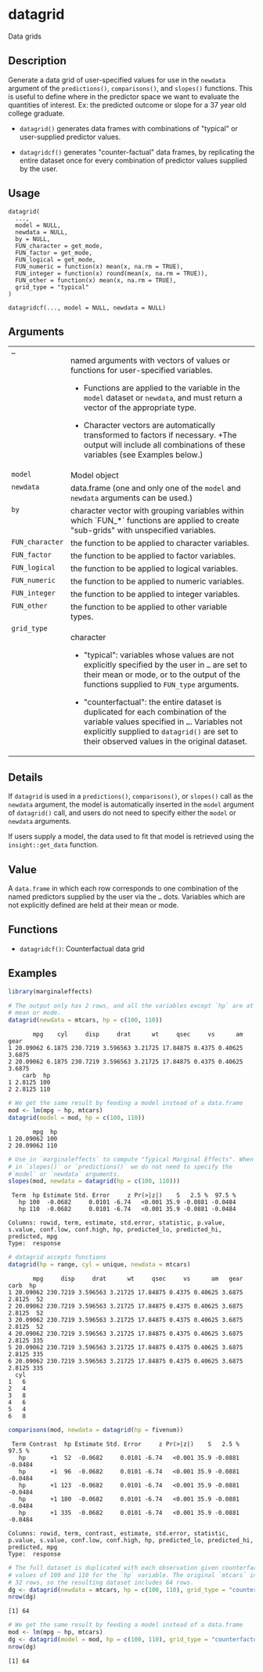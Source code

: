 
# datagrid

Data grids

## Description

Generate a data grid of user-specified values for use in the
<code>newdata</code> argument of the <code>predictions()</code>,
<code>comparisons()</code>, and <code>slopes()</code> functions. This is
useful to define where in the predictor space we want to evaluate the
quantities of interest. Ex: the predicted outcome or slope for a 37 year
old college graduate.

<ul>
<li>

<code>datagrid()</code> generates data frames with combinations of
"typical" or user-supplied predictor values.

</li>
<li>

<code>datagridcf()</code> generates "counter-factual" data frames, by
replicating the entire dataset once for every combination of predictor
values supplied by the user.

</li>
</ul>

## Usage

<pre><code class='language-R'>datagrid(
  ...,
  model = NULL,
  newdata = NULL,
  by = NULL,
  FUN_character = get_mode,
  FUN_factor = get_mode,
  FUN_logical = get_mode,
  FUN_numeric = function(x) mean(x, na.rm = TRUE),
  FUN_integer = function(x) round(mean(x, na.rm = TRUE)),
  FUN_other = function(x) mean(x, na.rm = TRUE),
  grid_type = "typical"
)

datagridcf(..., model = NULL, newdata = NULL)
</code></pre>

## Arguments

<table>
<tr>
<td style="white-space: nowrap; font-family: monospace; vertical-align: top">
<code id="datagrid_:_...">…</code>
</td>
<td>

named arguments with vectors of values or functions for user-specified
variables.

<ul>
<li>

Functions are applied to the variable in the <code>model</code> dataset
or <code>newdata</code>, and must return a vector of the appropriate
type.

</li>
<li>

Character vectors are automatically transformed to factors if necessary.
+The output will include all combinations of these variables (see
Examples below.)

</li>
</ul>
</td>
</tr>
<tr>
<td style="white-space: nowrap; font-family: monospace; vertical-align: top">
<code id="datagrid_:_model">model</code>
</td>
<td>
Model object
</td>
</tr>
<tr>
<td style="white-space: nowrap; font-family: monospace; vertical-align: top">
<code id="datagrid_:_newdata">newdata</code>
</td>
<td>
data.frame (one and only one of the <code>model</code> and
<code>newdata</code> arguments can be used.)
</td>
</tr>
<tr>
<td style="white-space: nowrap; font-family: monospace; vertical-align: top">
<code id="datagrid_:_by">by</code>
</td>
<td>
character vector with grouping variables within which `FUN_*` functions
are applied to create "sub-grids" with unspecified variables.
</td>
</tr>
<tr>
<td style="white-space: nowrap; font-family: monospace; vertical-align: top">
<code id="datagrid_:_FUN_character">FUN_character</code>
</td>
<td>
the function to be applied to character variables.
</td>
</tr>
<tr>
<td style="white-space: nowrap; font-family: monospace; vertical-align: top">
<code id="datagrid_:_FUN_factor">FUN_factor</code>
</td>
<td>
the function to be applied to factor variables.
</td>
</tr>
<tr>
<td style="white-space: nowrap; font-family: monospace; vertical-align: top">
<code id="datagrid_:_FUN_logical">FUN_logical</code>
</td>
<td>
the function to be applied to logical variables.
</td>
</tr>
<tr>
<td style="white-space: nowrap; font-family: monospace; vertical-align: top">
<code id="datagrid_:_FUN_numeric">FUN_numeric</code>
</td>
<td>
the function to be applied to numeric variables.
</td>
</tr>
<tr>
<td style="white-space: nowrap; font-family: monospace; vertical-align: top">
<code id="datagrid_:_FUN_integer">FUN_integer</code>
</td>
<td>
the function to be applied to integer variables.
</td>
</tr>
<tr>
<td style="white-space: nowrap; font-family: monospace; vertical-align: top">
<code id="datagrid_:_FUN_other">FUN_other</code>
</td>
<td>
the function to be applied to other variable types.
</td>
</tr>
<tr>
<td style="white-space: nowrap; font-family: monospace; vertical-align: top">
<code id="datagrid_:_grid_type">grid_type</code>
</td>
<td>

character

<ul>
<li>

"typical": variables whose values are not explicitly specified by the
user in <code>…</code> are set to their mean or mode, or to the output
of the functions supplied to <code>FUN_type</code> arguments.

</li>
<li>

"counterfactual": the entire dataset is duplicated for each combination
of the variable values specified in <code>…</code>. Variables not
explicitly supplied to <code>datagrid()</code> are set to their observed
values in the original dataset.

</li>
</ul>
</td>
</tr>
</table>

## Details

If <code>datagrid</code> is used in a <code>predictions()</code>,
<code>comparisons()</code>, or <code>slopes()</code> call as the
<code>newdata</code> argument, the model is automatically inserted in
the <code>model</code> argument of <code>datagrid()</code> call, and
users do not need to specify either the <code>model</code> or
<code>newdata</code> arguments.

If users supply a model, the data used to fit that model is retrieved
using the <code>insight::get_data</code> function.

## Value

A <code>data.frame</code> in which each row corresponds to one
combination of the named predictors supplied by the user via the
<code>…</code> dots. Variables which are not explicitly defined are held
at their mean or mode.

## Functions

<ul>
<li>

<code>datagridcf()</code>: Counterfactual data grid

</li>
</ul>

## Examples

``` r
library(marginaleffects)

# The output only has 2 rows, and all the variables except `hp` are at their
# mean or mode.
datagrid(newdata = mtcars, hp = c(100, 110))
```

           mpg    cyl     disp     drat      wt     qsec     vs      am   gear
    1 20.09062 6.1875 230.7219 3.596563 3.21725 17.84875 0.4375 0.40625 3.6875
    2 20.09062 6.1875 230.7219 3.596563 3.21725 17.84875 0.4375 0.40625 3.6875
        carb  hp
    1 2.8125 100
    2 2.8125 110

``` r
# We get the same result by feeding a model instead of a data.frame
mod <- lm(mpg ~ hp, mtcars)
datagrid(model = mod, hp = c(100, 110))
```

           mpg  hp
    1 20.09062 100
    2 20.09062 110

``` r
# Use in `marginaleffects` to compute "Typical Marginal Effects". When used
# in `slopes()` or `predictions()` we do not need to specify the
#`model` or `newdata` arguments.
slopes(mod, newdata = datagrid(hp = c(100, 110)))
```


     Term  hp Estimate Std. Error     z Pr(>|z|)    S   2.5 %  97.5 %
       hp 100  -0.0682     0.0101 -6.74   <0.001 35.9 -0.0881 -0.0484
       hp 110  -0.0682     0.0101 -6.74   <0.001 35.9 -0.0881 -0.0484

    Columns: rowid, term, estimate, std.error, statistic, p.value, s.value, conf.low, conf.high, hp, predicted_lo, predicted_hi, predicted, mpg 
    Type:  response 

``` r
# datagrid accepts functions
datagrid(hp = range, cyl = unique, newdata = mtcars)
```

           mpg     disp     drat      wt     qsec     vs      am   gear   carb  hp
    1 20.09062 230.7219 3.596563 3.21725 17.84875 0.4375 0.40625 3.6875 2.8125  52
    2 20.09062 230.7219 3.596563 3.21725 17.84875 0.4375 0.40625 3.6875 2.8125  52
    3 20.09062 230.7219 3.596563 3.21725 17.84875 0.4375 0.40625 3.6875 2.8125  52
    4 20.09062 230.7219 3.596563 3.21725 17.84875 0.4375 0.40625 3.6875 2.8125 335
    5 20.09062 230.7219 3.596563 3.21725 17.84875 0.4375 0.40625 3.6875 2.8125 335
    6 20.09062 230.7219 3.596563 3.21725 17.84875 0.4375 0.40625 3.6875 2.8125 335
      cyl
    1   6
    2   4
    3   8
    4   6
    5   4
    6   8

``` r
comparisons(mod, newdata = datagrid(hp = fivenum))
```


     Term Contrast  hp Estimate Std. Error     z Pr(>|z|)    S   2.5 %  97.5 %
       hp       +1  52  -0.0682     0.0101 -6.74   <0.001 35.9 -0.0881 -0.0484
       hp       +1  96  -0.0682     0.0101 -6.74   <0.001 35.9 -0.0881 -0.0484
       hp       +1 123  -0.0682     0.0101 -6.74   <0.001 35.9 -0.0881 -0.0484
       hp       +1 180  -0.0682     0.0101 -6.74   <0.001 35.9 -0.0881 -0.0484
       hp       +1 335  -0.0682     0.0101 -6.74   <0.001 35.9 -0.0881 -0.0484

    Columns: rowid, term, contrast, estimate, std.error, statistic, p.value, s.value, conf.low, conf.high, hp, predicted_lo, predicted_hi, predicted, mpg 
    Type:  response 

``` r
# The full dataset is duplicated with each observation given counterfactual
# values of 100 and 110 for the `hp` variable. The original `mtcars` includes
# 32 rows, so the resulting dataset includes 64 rows.
dg <- datagrid(newdata = mtcars, hp = c(100, 110), grid_type = "counterfactual")
nrow(dg)
```

    [1] 64

``` r
# We get the same result by feeding a model instead of a data.frame
mod <- lm(mpg ~ hp, mtcars)
dg <- datagrid(model = mod, hp = c(100, 110), grid_type = "counterfactual")
nrow(dg)
```

    [1] 64
